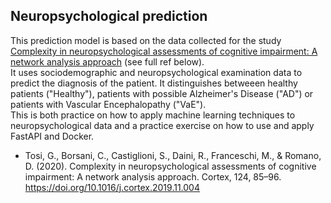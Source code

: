 ## Neuropsychological prediction

This prediction model is based on the data collected for the study [Complexity in neuropsychological assessments of cognitive impairment: A network analysis approach](https://pubmed.ncbi.nlm.nih.gov/31846889/) (see full ref below).  
It uses sociodemographic and neuropsychological examination data to predict the diagnosis of the patient. It distinguishes betweeen healthy patients ("Healthy"), patients with possible Alzheimer's Disease ("AD") or patients with Vascular Encephalopathy ("VaE").  
This is both practice on how to apply machine learning techniques to neuropsychological data and a practice exercise on how to use and apply FastAPI and Docker.  

- Tosi, G., Borsani, C., Castiglioni, S., Daini, R., Franceschi, M., & Romano, D. (2020). Complexity in neuropsychological assessments of cognitive impairment: A network analysis approach. Cortex, 124, 85–96. https://doi.org/10.1016/j.cortex.2019.11.004
